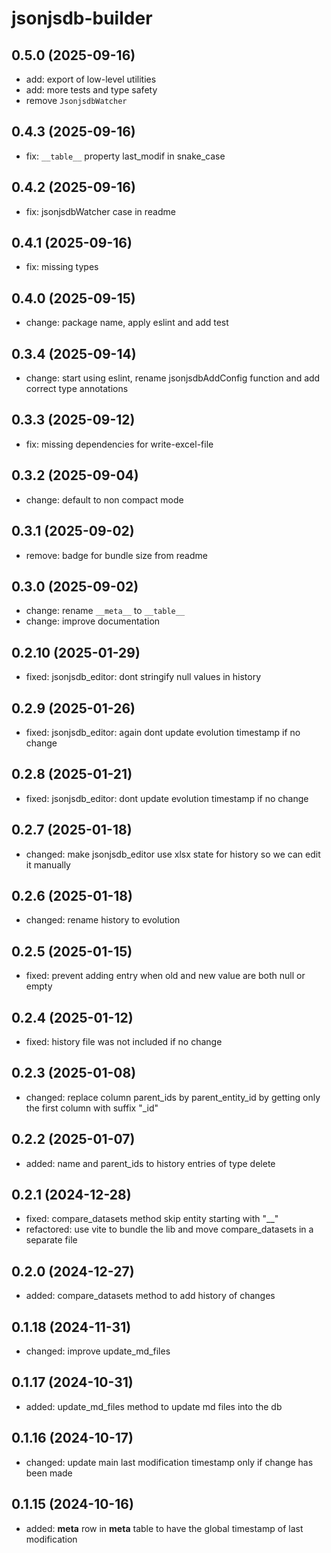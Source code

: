 # jsonjsdb-builder

## 0.5.0 (2025-09-16)

- add: export of low-level utilities
- add: more tests and type safety
- remove `JsonjsdbWatcher`

## 0.4.3 (2025-09-16)

- fix: `__table__` property last_modif in snake_case

## 0.4.2 (2025-09-16)

- fix: jsonjsdbWatcher case in readme

## 0.4.1 (2025-09-16)

- fix: missing types

## 0.4.0 (2025-09-15)

- change: package name, apply eslint and add test

## 0.3.4 (2025-09-14)

- change: start using eslint, rename jsonjsdbAddConfig function and add correct type annotations

## 0.3.3 (2025-09-12)

- fix: missing dependencies for write-excel-file

## 0.3.2 (2025-09-04)

- change: default to non compact mode

## 0.3.1 (2025-09-02)

- remove: badge for bundle size from readme

## 0.3.0 (2025-09-02)

- change: rename `__meta__` to `__table__`
- change: improve documentation

## 0.2.10 (2025-01-29)

- fixed: jsonjsdb_editor: dont stringify null values in history

## 0.2.9 (2025-01-26)

- fixed: jsonjsdb_editor: again dont update evolution timestamp if no change

## 0.2.8 (2025-01-21)

- fixed: jsonjsdb_editor: dont update evolution timestamp if no change

## 0.2.7 (2025-01-18)

- changed: make jsonjsdb_editor use xlsx state for history so we can edit it manually

## 0.2.6 (2025-01-18)

- changed: rename history to evolution

## 0.2.5 (2025-01-15)

- fixed: prevent adding entry when old and new value are both null or empty

## 0.2.4 (2025-01-12)

- fixed: history file was not included if no change

## 0.2.3 (2025-01-08)

- changed: replace column parent_ids by parent_entity_id by getting only the first column with suffix "\_id"

## 0.2.2 (2025-01-07)

- added: name and parent_ids to history entries of type delete

## 0.2.1 (2024-12-28)

- fixed: compare_datasets method skip entity starting with "\_\_"
- refactored: use vite to bundle the lib and move compare_datasets in a separate file

## 0.2.0 (2024-12-27)

- added: compare_datasets method to add history of changes

## 0.1.18 (2024-11-31)

- changed: improve update_md_files

## 0.1.17 (2024-10-31)

- added: update_md_files method to update md files into the db

## 0.1.16 (2024-10-17)

- changed: update main last modification timestamp only if change has been made

## 0.1.15 (2024-10-16)

- added: **meta** row in **meta** table to have the global timestamp of last modification
